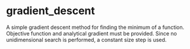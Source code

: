 # gradient_descent

A simple gradient descent method for finding the minimum of a function. Objective function and analytical gradient must be provided. Since no unidimensional search is performed, a constant size step is used.
